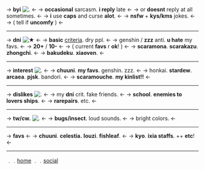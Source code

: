 -> **byi** ![.](https://media.discordapp.net/attachments/978960990299365427/1028640690411933727/Tumblr_l_59679066679787.gif) <-
-> __occasional__ sarcasm. **i reply** late <-
-> or **doesnt** reply at all sometimes. <-
-> **i** use __caps__ and curse **alot**. <-
-> **nsfw** + **kys/kms** jokes. <-
-> ( tell if **uncomfy** ) <-
***
-> **dni** ![★](https://media.discordapp.net/attachments/978960990299365427/1028640689430466650/Tumblr_l_59684288448787.gif) <-
-> **basic** [criteria](https://dni-criteria.carrd.co). dry ppl. <-
-> genshin / **zzz** anti. **u hate** my favs. <-
-> **20+** / **10-** <-
-> ( current **favs** r **ok**! ) <-
-> **scaramona**. **scarakazu**. **zhongchi**. <-
-> **bakudeku**. **xiaoven**. <-
***
-> **interest** ![.](https://media.discordapp.net/attachments/978960990299365427/1028640689090732043/Tumblr_l_59705687924250.gif) <-
-> **chuuni**. **my favs**. genshin. zzz. <-
-> honkai. **stardew**. **arcaea**. **pjsk**. bandori. <-
-> **scaramouche**. **my kinlist!!** <-
***
-> **dislikes** ![.](https://media.discordapp.net/attachments/978960990299365427/1028640689648566292/Tumblr_l_59682655183556.jpg) <-
-> my **dni** crit.  fake friends. <-
-> **school**. **enemies to lovers ships**. <-
-> **rarepairs**. etc. <-
***
-> **tw/cw.** ![.](https://media.discordapp.net/attachments/978960990299365427/1028640688767762492/Tumblr_l_59717067950635.gif) <-
-> **bugs/insect**. loud sounds. <-
-> bright colors. <-
***
-> **favs** <-
-> **chuuni**. **celestia.** **louzi**. **fishleaf**. <-
-> **kyo**. **ixia staffs**. ++ **etc**! <-
***
﹒﹒[home](https://rentry.co/luvsite)
﹒﹒[social](https://rentry.co/luvrs-)